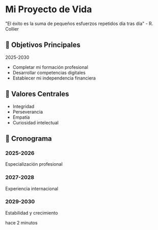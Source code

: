 <div class="poster">
<div class="header">
  <h1 class="title">Mi Proyecto de Vida</h1>
  <p class="quote">"El éxito es la suma de pequeños esfuerzos repetidos día tras día" - R. Collier</p>
</div>

<div class="grid-container">
  <div class="card">
    <h2>🚀 Objetivos Principales</h2>
    <div class="badge">2025-2030</div>
    <ul>
      <li>Completar mi formación profesional</li>
      <li>Desarrollar competencias digitales</li>
      <li>Establecer mi independencia financiera</li>
    </ul>
  </div>
  
  <div class="card">
    <h2>💎 Valores Centrales</h2>
    <ul>
      <li>Integridad</li>
      <li>Perseverancia</li>
      <li>Empatía</li>
      <li>Curiosidad intelectual</li>
    </ul>
  </div>
  
  <div class="card">
    <h2>📅 Cronograma</h2>
    <div class="timeline">
      <div class="timeline-item">
        <h3>2025-2026</h3>
        <p>Especialización profesional</p>
      </div>
      <div class="timeline-item">
        <h3>2027-2028</h3>
        <p>Experiencia internacional</p>
      </div>
      <div class="timeline-item">
        <h3>2029-2030</h3>
        <p>Estabilidad y crecimiento</p>
      </div>
    </div>
  </div>
</div>
</div>
hace 2 minutos
